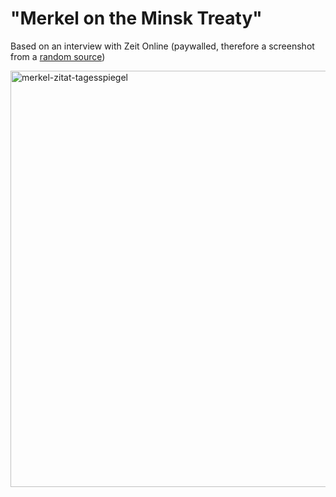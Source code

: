 # "Merkel on the Minsk Treaty"
Based on an interview with Zeit Online (paywalled, therefore a screenshot from a [random source](https://www.tagesspiegel.de/politik/absolut-unerwartet-putin-zeigt-sich-enttauscht-von-merkel-wegen-ausserungen-zur-ukraine-9006844.html))

<img width="666" alt="merkel-zitat-tagesspiegel" src="https://user-images.githubusercontent.com/5073648/211762652-c1df5378-3201-4d4f-9ec2-d21bbfe43973.png">

